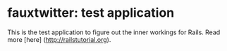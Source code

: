 # fauxtwitter: test application #

This is the test application to figure out the inner workings for Rails.
Read more [here] (http://railstutorial.org).